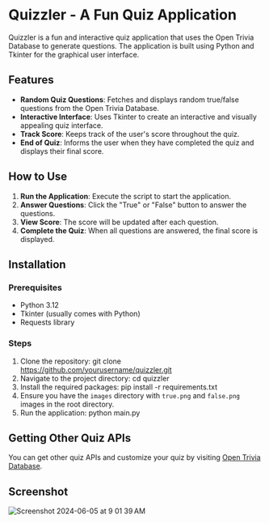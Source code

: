 # Quizzler - A Fun Quiz Application

Quizzler is a fun and interactive quiz application that uses the Open Trivia Database to generate questions. The application is built using Python and Tkinter for the graphical user interface.

## Features
- **Random Quiz Questions**: Fetches and displays random true/false questions from the Open Trivia Database.
- **Interactive Interface**: Uses Tkinter to create an interactive and visually appealing quiz interface.
- **Track Score**: Keeps track of the user's score throughout the quiz.
- **End of Quiz**: Informs the user when they have completed the quiz and displays their final score.

## How to Use
1. **Run the Application**: Execute the script to start the application.
2. **Answer Questions**: Click the "True" or "False" button to answer the questions.
3. **View Score**: The score will be updated after each question.
4. **Complete the Quiz**: When all questions are answered, the final score is displayed.

## Installation
### Prerequisites
- Python 3.12
- Tkinter (usually comes with Python)
- Requests library

### Steps
1. Clone the repository:
    git clone https://github.com/yourusername/quizzler.git
2. Navigate to the project directory:
    cd quizzler
3. Install the required packages:
    pip install -r requirements.txt
4. Ensure you have the `images` directory with `true.png` and `false.png` images in the root directory.
5. Run the application:
    python main.py

## Getting Other Quiz APIs
You can get other quiz APIs and customize your quiz by visiting [Open Trivia Database](https://opentdb.com/).

## Screenshot
![Screenshot 2024-06-05 at 9 01 39 AM](https://github.com/taeleeswe/qyizzler_app/assets/123449246/ba9c52a0-fa91-4065-bac4-d1eac9ee9dfd)
